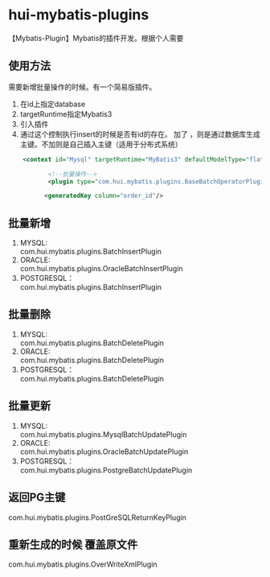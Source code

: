 # hui-mybatis-plugins
【Mybatis-Plugin】Mybatis的插件开发。根据个人需要
## 使用方法
需要新增批量操作的时候。有一个简易版插件。
1. 在id上指定database
2. targetRuntime指定Mybatis3
3. 引入插件
4. 通过这个控制执行insert的时候是否有id的存在。 加了 <generatedKey column="order_id"/>，则是通过数据库生成主键。不加则是自己插入主键（适用于分布式系统）
```xml
    <context id="Mysql" targetRuntime="MyBatis3" defaultModelType="flat">
```

```xml
           <!--批量操作-->
           <plugin type="com.hui.mybatis.plugins.BaseBatchOperatorPlugin"/>
```

```xml
          <generatedKey column="order_id"/>
```

## 批量新增
1. MYSQL: <br> 
com.hui.mybatis.plugins.BatchInsertPlugin
2. ORACLE: <br>
com.hui.mybatis.plugins.OracleBatchInsertPlugin
3. POSTGRESQL：<br>
com.hui.mybatis.plugins.BatchInsertPlugin

## 批量删除
1. MYSQL: <br>
com.hui.mybatis.plugins.BatchDeletePlugin
2. ORACLE: <br>
com.hui.mybatis.plugins.BatchDeletePlugin
3. POSTGRESQL：<br>
com.hui.mybatis.plugins.BatchDeletePlugin

## 批量更新
1. MYSQL: <br>
com.hui.mybatis.plugins.MysqlBatchUpdatePlugin
2. ORACLE: <br>
com.hui.mybatis.plugins.OracleBatchUpdatePlugin
3. POSTGRESQL：<br>
com.hui.mybatis.plugins.PostgreBatchUpdatePlugin

## 返回PG主键
com.hui.mybatis.plugins.PostGreSQLReturnKeyPlugin

## 重新生成的时候 覆盖原文件
com.hui.mybatis.plugins.OverWriteXmlPlugin




